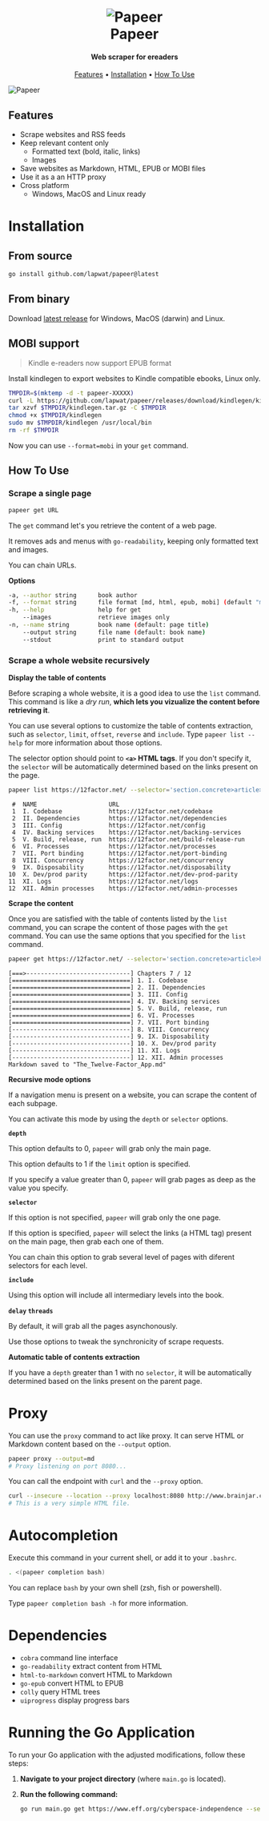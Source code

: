 <h1 align="center">
  <img src="logo.png" alt="Papeer">
  <br>
  Papeer
</h1>

<h4 align="center">Web scraper for ereaders</h4>

<p align="center">
  <a href="#features">Features</a> •
  <a href="#installation">Installation</a> •
  <a href="#how-to-use">How To Use</a>
</p>

  <img src="terminal.gif" alt="Papeer">


## Features

* Scrape websites and RSS feeds
* Keep relevant content only
  - Formatted text (bold, italic, links)
  - Images
* Save websites as Markdown, HTML, EPUB or MOBI files
* Use it as a an HTTP proxy
* Cross platform
  - Windows, MacOS and Linux ready

# Installation

## From source

```sh
go install github.com/lapwat/papeer@latest
```

## From binary

Download [latest release](https://github.com/lapwat/papeer/releases/latest) for Windows, MacOS (darwin) and Linux.

## MOBI support

> Kindle e-readers now support EPUB format

Install kindlegen to export websites to Kindle compatible ebooks, Linux only.

```sh
TMPDIR=$(mktemp -d -t papeer-XXXXX)
curl -L https://github.com/lapwat/papeer/releases/download/kindlegen/kindlegen_linux_2.6_i386_v2_9.tar.gz > $TMPDIR/kindlegen.tar.gz
tar xzvf $TMPDIR/kindlegen.tar.gz -C $TMPDIR
chmod +x $TMPDIR/kindlegen
sudo mv $TMPDIR/kindlegen /usr/local/bin
rm -rf $TMPDIR
```

Now you can use `--format=mobi` in your `get` command.

## How To Use

### Scrape a single page

```sh
papeer get URL
```

The `get` command let's you retrieve the content of a web page.

It removes ads and menus with `go-readability`, keeping only formatted text and images.

You can chain URLs.

**Options**

```sh
-a, --author string      book author
-f, --format string      file format [md, html, epub, mobi] (default "md")
-h, --help               help for get
    --images             retrieve images only
-n, --name string        book name (default: page title)
    --output string      file name (default: book name)
    --stdout             print to standard output
```

### Scrape a whole website recursively

**Display the table of contents**

Before scraping a whole website, it is a good idea to use the `list` command. This command is like a _dry run_, **which lets you vizualize the content before retrieving it**.

You can use several options to customize the table of contents extraction, such as `selector`, `limit`, `offset`, `reverse` and `include`. Type `papeer list --help` for more information about those options.

The selector option should point to **`<a>` HTML tags**. If you don't specify it, the `selector` will be automatically determined based on the links present on the page.

```sh
papeer list https://12factor.net/ --selector='section.concrete>article>h2>a'
```

```
 #  NAME                    URL                                    
 1  I. Codebase             https://12factor.net/codebase          
 2  II. Dependencies        https://12factor.net/dependencies      
 3  III. Config             https://12factor.net/config            
 4  IV. Backing services    https://12factor.net/backing-services  
 5  V. Build, release, run  https://12factor.net/build-release-run 
 6  VI. Processes           https://12factor.net/processes         
 7  VII. Port binding       https://12factor.net/port-binding      
 8  VIII. Concurrency       https://12factor.net/concurrency       
 9  IX. Disposability       https://12factor.net/disposability     
10  X. Dev/prod parity      https://12factor.net/dev-prod-parity   
11  XI. Logs                https://12factor.net/logs              
12  XII. Admin processes    https://12factor.net/admin-processes
```

**Scrape the content**

Once you are satisfied with the table of contents listed by the `list` command, you can scrape the content of those pages with the `get` command. You can use the same options that you specified for the `list` command.

```sh
papeer get https://12factor.net/ --selector='section.concrete>article>h2>a'
```

```
[===>-----------------------------] Chapters 7 / 12
[=================================] 1. I. Codebase
[=================================] 2. II. Dependencies
[=================================] 3. III. Config
[=================================] 4. IV. Backing services
[=================================] 5. V. Build, release, run
[=================================] 6. VI. Processes
[=================================] 7. VII. Port binding
[---------------------------------] 8. VIII. Concurrency
[---------------------------------] 9. IX. Disposability
[---------------------------------] 10. X. Dev/prod parity
[---------------------------------] 11. XI. Logs
[---------------------------------] 12. XII. Admin processes
Markdown saved to "The_Twelve-Factor_App.md"
```

**Recursive mode options**

If a navigation menu is present on a website, you can scrape the content of each subpage.

You can activate this mode by using the `depth` or `selector` options.

**`depth`**

This option defaults to 0, `papeer` will grab only the main page.

This option defaults to 1 if the `limit` option is specified.

If you specify a value greater than 0, `papeer` will grab pages as deep as the value you specify.

**`selector`**

If this option is not specified, `papeer` will grab only the one page.

If this option is specified, `papeer` will select the links (a HTML tag) present on the main page, then grab each one of them.

You can chain this option to grab several level of pages with diferent selectors for each level.

**`include`**

Using this option will include all intermediary levels into the book.

**`delay` `threads`**

By default, it will grab all the pages asynchonously.

Use those options to tweak the synchronicity of scrape requests.

**Automatic table of contents extraction**

If you have a `depth` greater than 1 with no `selector`, it will be automatically determined based on the links present on the parent page.

# Proxy

You can use the `proxy` command to act like proxy. It can serve HTML or Markdown content based on the `--output` option.

```sh
papeer proxy --output=md
# Proxy listening on port 8080...
```

You can call the endpoint with `curl` and the `--proxy` option.

```sh
curl --insecure --location --proxy localhost:8080 http://www.brainjar.com/java/host/test.html
# This is a very simple HTML file.
```

# Autocompletion

Execute this command in your current shell, or add it to your `.bashrc`.

```sh
. <(papeer completion bash)
```

You can replace `bash` by your own shell (zsh, fish or powershell).

Type `papeer completion bash -h` for more information.

# Dependencies

- `cobra` command line interface
- `go-readability` extract content from HTML
- `html-to-markdown` convert HTML to Markdown
- `go-epub` convert HTML to EPUB
- `colly` query HTML trees
- `uiprogress` display progress bars


# Running the Go Application

To run your Go application with the adjusted modifications, follow these steps:

1. **Navigate to your project directory** (where `main.go` is located).

2. **Run the following command:**

   ```bash
   go run main.go get https://www.eff.org/cyberspace-independence --selector "a[href^='/']"

